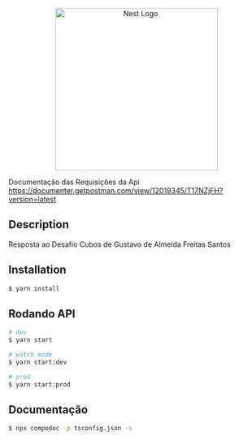 <p align="center">
  <a href="http://nestjs.com/" target="blank"><img src="https://nestjs.com/img/logo_text.svg" width="320" alt="Nest Logo" /></a>
</p>

Documentação das Requisições da Api
https://documenter.getpostman.com/view/12019345/T17NZjFH?version=latest


## Description

Resposta ao Desafio Cubos de Gustavo de Almeida Freitas Santos

## Installation

```bash
$ yarn install
```

## Rodando API

```bash
# dev
$ yarn start

# watch mode
$ yarn start:dev

# prod
$ yarn start:prod
```

## Documentação

```bash
$ npx compodoc -p tsconfig.json -s

```
